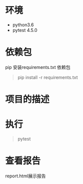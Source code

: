 # 环境

- python3.6
- pytest 4.5.0

# 依赖包

pip 安装requirements.txt 依赖包

> pip install -r requirements.txt

# 项目的描述



# 执行

> pytest

# 查看报告

report.html展示报告
